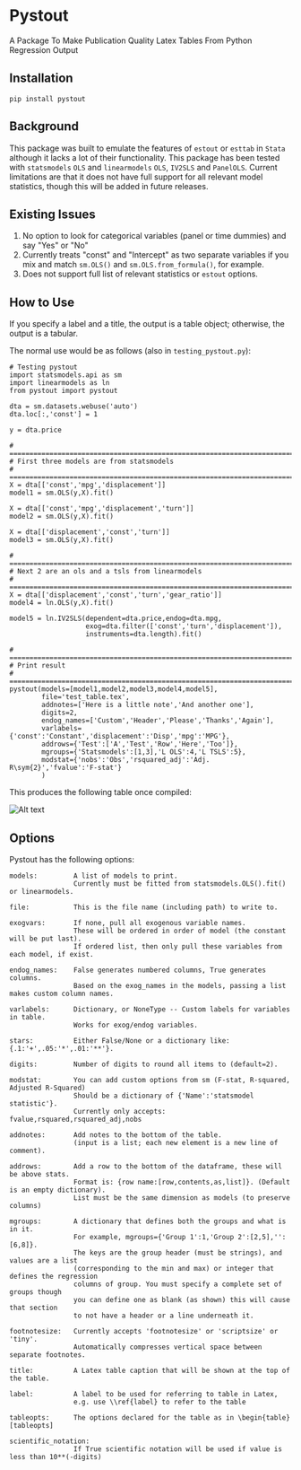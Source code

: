 # Pystout
A Package To Make Publication Quality Latex Tables From Python Regression Output

## Installation
`pip install pystout`

## Background
This package was built to emulate the features of `estout` or `esttab` in `Stata` although it lacks a lot of their functionality.
This package has been tested with `statsmodels` `OLS` and `linearmodels` `OLS`, `IV2SLS` and `PanelOLS`.
Current limitations are that it does not have full support for all relevant model statistics, though this will be added in future releases.

## Existing Issues
1. No option to look for categorical variables (panel or time dummies) and say "Yes" or "No"
2. Currently treats "const" and "Intercept" as two separate variables if you mix and match `sm.OLS()` and `sm.OLS.from_formula()`, for example.
3. Does not support full list of relevant statistics or `estout` options.

## How to Use
If you specify a label and a title, the output is a table object; otherwise, the output is a tabular.

The normal use would be as follows (also in `testing_pystout.py`):

```
# Testing pystout
import statsmodels.api as sm
import linearmodels as ln
from pystout import pystout

dta = sm.datasets.webuse('auto')
dta.loc[:,'const'] = 1

y = dta.price

# =============================================================================
# First three models are from statsmodels
# =============================================================================
X = dta[['const','mpg','displacement']]
model1 = sm.OLS(y,X).fit()

X = dta[['const','mpg','displacement','turn']]
model2 = sm.OLS(y,X).fit()

X = dta[['displacement','const','turn']]
model3 = sm.OLS(y,X).fit()

# =============================================================================
# Next 2 are an ols and a tsls from linearmodels
# =============================================================================
X = dta[['displacement','const','turn','gear_ratio']]
model4 = ln.OLS(y,X).fit()

model5 = ln.IV2SLS(dependent=dta.price,endog=dta.mpg,
                   exog=dta.filter(['const','turn','displacement']),
                   instruments=dta.length).fit()

# =============================================================================
# Print result
# =============================================================================
pystout(models=[model1,model2,model3,model4,model5],
        file='test_table.tex',
        addnotes=['Here is a little note','And another one'],
        digits=2,
        endog_names=['Custom','Header','Please','Thanks','Again'],
        varlabels={'const':'Constant','displacement':'Disp','mpg':'MPG'},
        addrows={'Test':['A','Test','Row','Here','Too']},
        mgroups={'Statsmodels':[1,3],'L OLS':4,'L TSLS':5},
        modstat={'nobs':'Obs','rsquared_adj':'Adj. R\sym{2}','fvalue':'F-stat'}
        )

```
This produces the following table once compiled:

![Alt text](/testing/test_table.png?raw=true "Python Regression Results")

## Options
Pystout has the following options:

    models:         A list of models to print.
                    Currently must be fitted from statsmodels.OLS().fit() or linearmodels.

    file:           This is the file name (including path) to write to.

    exogvars:       If none, pull all exogenous variable names.
                    These will be ordered in order of model (the constant will be put last).
                    If ordered list, then only pull these variables from each model, if exist.

    endog_names:    False generates numbered columns, True generates columns.
                    Based on the exog_names in the models, passing a list makes custom column names.

    varlabels:      Dictionary, or NoneType -- Custom labels for variables in table.
                    Works for exog/endog variables.

    stars:          Either False/None or a dictionary like: {.1:'+',.05:'*',.01:'**'}.

    digits:         Number of digits to round all items to (default=2).

    modstat:        You can add custom options from sm (F-stat, R-squared, Adjusted R-Squared)
                    Should be a dictionary of {'Name':'statsmodel statistic'}.
                    Currently only accepts: fvalue,rsquared,rsquared_adj,nobs

    addnotes:       Add notes to the bottom of the table.
                    (input is a list; each new element is a new line of comment).

    addrows:        Add a row to the bottom of the dataframe, these will be above stats.
                    Format is: {row name:[row,contents,as,list]}. (Default is an empty dictionary).
                    List must be the same dimension as models (to preserve columns)

    mgroups:        A dictionary that defines both the groups and what is in it.
                    For example, mgroups={'Group 1':1,'Group 2':[2,5],'':[6,8]}.
                    The keys are the group header (must be strings), and values are a list
                    (corresponding to the min and max) or integer that defines the regression
                    columns of group. You must specify a complete set of groups though
                    you can define one as blank (as shown) this will cause that section
                    to not have a header or a line underneath it.

    footnotesize:   Currently accepts 'footnotesize' or 'scriptsize' or 'tiny'.
                    Automatically compresses vertical space between separate footnotes.

    title:          A Latex table caption that will be shown at the top of the table.

    label:          A label to be used for referring to table in Latex,
                    e.g. use \\ref{label} to refer to the table

    tableopts:      The options declared for the table as in \begin{table}[tableopts]

    scientific_notation:
                    If True scientific notation will be used if value is less than 10**(-digits)
